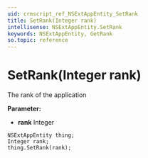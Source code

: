 ```yaml
---
uid: crmscript_ref_NSExtAppEntity_SetRank
title: SetRank(Integer rank)
intellisense: NSExtAppEntity.SetRank
keywords: NSExtAppEntity, GetRank
so.topic: reference
---
```


# SetRank(Integer rank)

The rank of the application

**Parameter:** 
 - **rank** Integer

```crmscript
NSExtAppEntity thing;
Integer rank;
thing.SetRank(rank);
```

